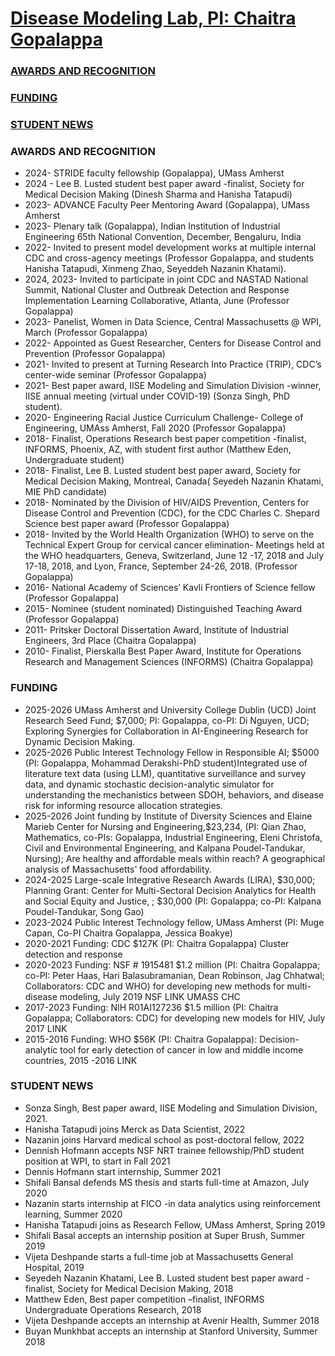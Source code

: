 # [Disease Modeling Lab, PI: Chaitra Gopalappa](https://diseasemodeling.github.io)
### [AWARDS AND RECOGNITION](#AWARDS)
### [FUNDING](#FUNDING)
### [STUDENT NEWS](#STUDENT-NEWS)

### <a id="LAB AWARDS"></a>AWARDS AND RECOGNITION
* 2024- STRIDE faculty fellowship (Gopalappa), UMass Amherst
* 2024 - Lee B. Lusted student best paper award -finalist, Society for Medical Decision Making (Dinesh Sharma and Hanisha Tatapudi)
* 2023- ADVANCE Faculty Peer Mentoring Award (Gopalappa), UMass Amherst
* 2023- Plenary talk (Gopalappa), Indian Institution of Industrial Engineering 65th National Convention, December, Bengaluru, India
* 2022- Invited to present model development works at multiple internal CDC and cross-agency meetings (Professor Gopalappa, and students Hanisha Tatapudi, Xinmeng Zhao, Seyeddeh Nazanin Khatami).
* 2024, 2023- Invited to participate in joint CDC and NASTAD National Summit, National Cluster and Outbreak Detection and Response Implementation Learning Collaborative, Atlanta, June (Professor Gopalappa)
* 2023- Panelist, Women in Data Science, Central Massachusetts @ WPI, March (Professor Gopalappa)
* 2022- Appointed as Guest Researcher, Centers for Disease Control and Prevention (Professor Gopalappa)
* 2021- Invited to present at Turning Research Into Practice (TRIP), CDC’s center-wide seminar (Professor Gopalappa)
* 2021- Best paper award, IISE Modeling and Simulation Division -winner, IISE annual meeting (virtual under COVID-19) (Sonza Singh, PhD student).
* 2020- Engineering Racial Justice Curriculum Challenge- College of Engineering, UMAss Amherst, Fall 2020 (Professor Gopalappa)
* 2018- Finalist, Operations Research best paper competition -finalist, INFORMS, Phoenix, AZ, with student first author (Matthew Eden, Undergraduate student) 
* 2018- Finalist, Lee B. Lusted student best paper award, Society for Medical Decision Making, Montreal, Canada( Seyedeh Nazanin Khatami, MIE PhD candidate)
* 2018- Nominated by the Division of HIV/AIDS Prevention, Centers for Disease Control and Prevention (CDC), for the CDC Charles C. Shepard Science best paper award (Professor Gopalappa)
* 2018- Invited by the World Health Organization (WHO) to serve on the Technical Expert Group for cervical cancer elimination- Meetings held at the WHO headquarters, Geneva, Switzerland, June 12 -17, 2018 and July 17-18, 2018, and Lyon, France, September 24-26, 2018. (Professor Gopalappa)
* 2016- National Academy of Sciences’ Kavli Frontiers of Science fellow (Professor Gopalappa)
* 2015- Nominee (student nominated) Distinguished Teaching Award (Professor Gopalappa)
* 2011- Pritsker Doctoral Dissertation Award, Institute of Industrial Engineers, 3rd Place (Chaitra Gopalappa)
* 2010- Finalist, Pierskalla Best Paper Award, Institute for Operations Research and Management Sciences (INFORMS) (Chaitra Gopalappa)

### <a id="FUNDING"></a>FUNDING
* 2025-2026 UMass Amherst and University College Dublin (UCD) Joint Research Seed Fund; $7,000; PI: Gopalappa, co-PI: Di Nguyen, UCD; Exploring Synergies for Collaboration in AI-Engineering Research for Dynamic Decision Making.
*	2025-2026 Public Interest Technology Fellow in Responsible AI; $5000 (PI: Gopalappa, Mohammad Derakshi-PhD student)Integrated use of literature text data (using LLM), quantitative surveillance and survey data, and dynamic stochastic decision-analytic simulator for understanding the mechanistics between SDOH, behaviors, and disease risk for informing resource allocation strategies. 
*	2025-2026 Joint funding by Institute of Diversity Sciences and Elaine Marieb Center for Nursing and Engineering,$23,234,  (PI: Qian Zhao, Mathematics, co-PIs: Gopalappa, Industrial Engineering, Eleni Christofa, Civil and Environmental Engineering, and Kalpana Poudel-Tandukar, Nursing); Are healthy and affordable meals within reach? A geographical analysis of Massachusetts’ food affordability.
* 2024-2025 Large-scale Integrative Research Awards (LIRA), $30,000; Planning Grant: Center for Multi-Sectoral Decision Analytics for Health and Social Equity and Justice, ; $30,000 (PI: Gopalappa; co-PI: Kalpana Poudel-Tandukar, Song Gao)
* 2023-2024 Public Interest Technology fellow, UMass Amherst (PI: Muge Capan, Co-PI Chaitra Gopalappa, Jessica Boakye)
* 2020-2021 Funding: CDC $127K (PI: Chaitra Gopalappa) Cluster detection and response
* 2020-2023 Funding: NSF # 1915481 $1.2 million (PI: Chaitra Gopalappa; co-PI: Peter Haas, Hari Balasubramanian, Dean Robinson, Jag Chhatwal; Collaborators: CDC and WHO) for developing new methods for multi-disease modeling, July 2019 NSF LINK UMASS  CHC
* 2017-2023 Funding: NIH R01AI127236 $1.5 million (PI: Chaitra Gopalappa; Collaborators: CDC) for developing new models for HIV, July 2017 LINK
* 2015-2016 Funding: WHO $56K (PI: Chaitra Gopalappa): Decision-analytic tool for early detection of cancer in low and middle income countries, 2015 -2016 LINK

### <a id="STUDENT-NEWS"></a>STUDENT NEWS
*   Sonza Singh, Best paper award, IISE Modeling and Simulation Division, 2021.
*   Hanisha Tatapudi joins Merck as Data Scientist, 2022
*   Nazanin joins Harvard medical school as post-doctoral fellow, 2022 
*   Dennish Hofmann accepts NSF NRT trainee fellowship/PhD student position at WPI, to start in Fall 2021
*   Dennis Hofmann start internship, Summer 2021
*   Shifali Bansal defends MS thesis and starts full-time at Amazon, July 2020
*   Nazanin starts internship at FICO -in data analytics using reinforcement learning, Summer 2020
*   Hanisha Tatapudi joins as Research Fellow, UMass Amherst, Spring 2019
*   Shifali Basal accepts an internship position at Super Brush,  Summer 2019
*   Vijeta Deshpande starts a full-time job at Massachusetts General Hospital, 2019
*   Seyedeh Nazanin Khatami, Lee B. Lusted student best paper award -finalist, Society for Medical Decision Making, 2018
*   Matthew Eden, Best paper competition –finalist, INFORMS Undergraduate Operations Research, 2018
*   Vijeta Deshpande accepts an internship at Avenir Health, Summer 2018 
*   Buyan Munkhbat accepts an internship at Stanford University, Summer 2018
